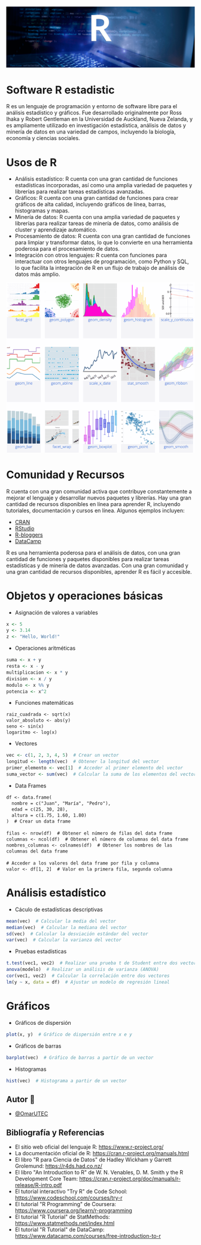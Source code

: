 ![Alt text](./assets/R1.png)
# Software R estadistic

R es un lenguaje de programación y entorno de software libre para el análisis estadístico y gráficos. Fue desarrollado originalmente por Ross Ihaka y Robert Gentleman en la Universidad de Auckland, Nueva Zelanda, y es ampliamente utilizado en investigación estadística, análisis de datos y minería de datos en una variedad de campos, incluyendo la biología, economía y ciencias sociales.

# Usos de R

- Análisis estadístico: R cuenta con una gran cantidad de funciones estadísticas incorporadas, así como una amplia variedad de paquetes y librerías para realizar tareas estadísticas avanzadas.
- Gráficos: R cuenta con una gran cantidad de funciones para crear gráficos de alta calidad, incluyendo gráficos de línea, barras, histogramas y mapas.
- Minería de datos: R cuenta con una amplia variedad de paquetes y librerías para realizar tareas de minería de datos, como análisis de cluster y aprendizaje automático.
- Procesamiento de datos: R cuenta con una gran cantidad de funciones para limpiar y transformar datos, lo que lo convierte en una herramienta poderosa para el procesamiento de datos.
- Integración con otros lenguajes: R cuenta con funciones para interactuar con otros lenguajes de programación, como Python y SQL, lo que facilita la integración de R en un flujo de trabajo de análisis de datos más amplio.

![Alt text](./assets/R3.png)

# Comunidad y Recursos

R cuenta con una gran comunidad activa que contribuye constantemente a mejorar el lenguaje y desarrollar nuevos paquetes y librerías. Hay una gran cantidad de recursos disponibles en línea para aprender R, incluyendo tutoriales, documentación y cursos en línea. Algunos ejemplos incluyen:

- [CRAN](https://cran.r-project.org/)
- [RStudio](https://rstudio.com/)
- [R-bloggers](https://www.r-bloggers.com/)
- [DataCamp](https://www.datacamp.com/courses/free-introduction-to-r)

R es una herramienta poderosa para el análisis de datos, con una gran cantidad de funciones y paquetes disponibles para realizar tareas estadísticas y de minería de datos avanzadas. Con una gran comunidad y una gran cantidad de recursos disponibles, aprender R es fácil y accesible.

# Objetos y operaciones básicas

- Asignación de valores a variables

```r
x <- 5
y <- 3.14
z <- "Hello, World!"
```

- Operaciones aritméticas

```r
suma <- x + y
resta <- x - y
multiplicacion <- x * y
division <- x / y
modulo <- x %% y
potencia <- x^2
```

- Funciones matemáticas

```
raiz_cuadrada <- sqrt(x)
valor_absoluto <- abs(y)
seno <- sin(x)
logaritmo <- log(x)
```

- Vectores

```r
vec <- c(1, 2, 3, 4, 5)  # Crear un vector
longitud <- length(vec)  # Obtener la longitud del vector
primer_elemento <- vec[1]  # Acceder al primer elemento del vector
suma_vector <- sum(vec)  # Calcular la suma de los elementos del vector
```

-  Data Frames

```
df <- data.frame(
  nombre = c("Juan", "María", "Pedro"),
  edad = c(25, 30, 28),
  altura = c(1.75, 1.60, 1.80)
)  # Crear un data frame

filas <- nrow(df)  # Obtener el número de filas del data frame
columnas <- ncol(df)  # Obtener el número de columnas del data frame
nombres_columnas <- colnames(df)  # Obtener los nombres de las columnas del data frame

# Acceder a los valores del data frame por fila y columna
valor <- df[1, 2]  # Valor en la primera fila, segunda columna
```

# Análisis estadístico

- Cáculo de estadísticas descriptivas

```r
mean(vec)  # Calcular la media del vector
median(vec)  # Calcular la mediana del vector
sd(vec)  # Calcular la desviación estándar del vector
var(vec)  # Calcular la varianza del vector
```

- Pruebas estadísticas

```r 
t.test(vec1, vec2)  # Realizar una prueba t de Student entre dos vectores
anova(modelo)  # Realizar un análisis de varianza (ANOVA)
cor(vec1, vec2)  # Calcular la correlación entre dos vectores
lm(y ~ x, data = df)  # Ajustar un modelo de regresión lineal
```

# Gráficos

- Gráficos de dispersión 
```r
plot(x, y)  # Gráfico de dispersión entre x e y
```

- Gráficos de barras
```r
barplot(vec)  # Gráfico de barras a partir de un vector
```

- Histogramas 

```r
hist(vec)  # Histograma a partir de un vector
```

## Autor 🤖
* [@OmarUTEC](https://github.com/OmarUTEC)

## Bibliografía y Referencias

- El sitio web oficial del lenguaje R: https://www.r-project.org/
- La documentación oficial de R: https://cran.r-project.org/manuals.html
- El libro "R para Ciencia de Datos" de Hadley Wickham y Garrett Grolemund: https://r4ds.had.co.nz/
- El libro "An Introduction to R" de W. N. Venables, D. M. Smith y the R Development Core Team: https://cran.r-project.org/doc/manuals/r-release/R-intro.pdf
- El tutorial interactivo "Try R" de Code School: https://www.codeschool.com/courses/try-r
- El tutorial "R Programming" de Coursera: https://www.coursera.org/learn/r-programming
- El tutorial "R Tutorial" de StatMethods: https://www.statmethods.net/index.html
- El tutorial "R Tutorial" de DataCamp: https://www.datacamp.com/courses/free-introduction-to-r